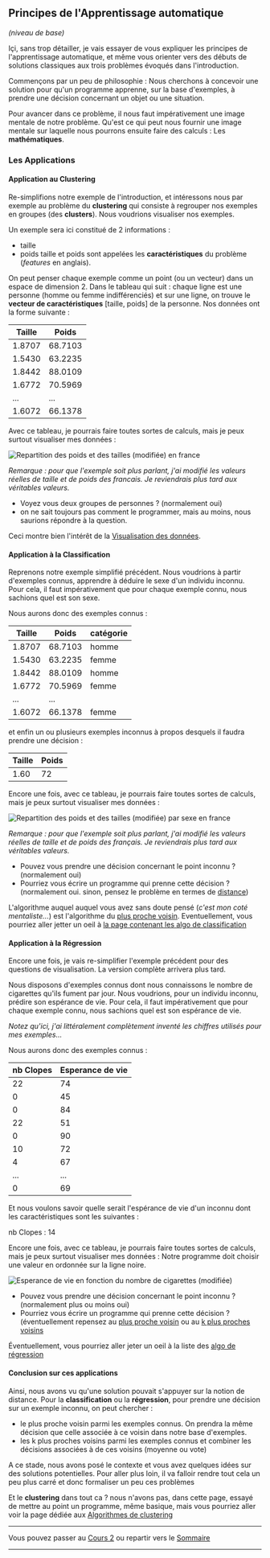 ## Principes de l'Apprentissage automatique
*(niveau de base)*

Içi, sans trop détailler, je vais essayer de vous expliquer les principes de
l'apprentissage automatique, et même vous orienter vers des débuts de solutions
classiques aux trois problèmes évoqués dans l'introduction.

Commençons par un peu de philosophie : Nous cherchons  à concevoir une solution
pour qu'un programme apprenne, sur la base d'exemples, à prendre une décision
concernant un objet ou une situation.

Pour avancer dans ce problème, il nous faut impérativement une image mentale
de notre problème. Qu'est ce qui peut nous fournir une image mentale sur laquelle
nous pourrons ensuite faire des calculs : Les **mathématiques**.

### Les Applications

#### Application au Clustering

Re-simplifions notre exemple de l'introduction, et intéressons nous par exemple
au problème du **clustering** qui consiste à regrouper nos exemples en
groupes (des **clusters**). Nous voudrions visualiser nos exemples.

Un exemple sera ici constitué de 2 informations :
- taille
- poids
taille et poids sont appelées les **caractéristiques** du problème (*features* en anglais).

On peut penser chaque exemple comme un point (ou un vecteur) dans un espace de
dimension 2.
Dans le tableau qui suit : chaque ligne est une personne (homme ou femme indifférenciés) et sur une ligne, on trouve le **vecteur de caractéristiques**
[taille, poids] de la personne. Nos données ont la forme suivante :

Taille | Poids
------ | -----
1.8707 |  68.7103
1.5430 |  63.2235
1.8442 |  88.0109
1.6772 |  70.5969
...    |  ...
1.6072 |  66.1378

Avec ce tableau, je pourrais faire toutes sortes de calculs, mais je peux surtout
visualiser mes données :

![Repartition des poids et des tailles (modifiée) en france](../Sources/taillePoidsCluster.png)

*Remarque : pour que l'exemple soit plus parlant, j'ai modifié les valeurs réelles
de taille et de poids des francais. Je reviendrais plus tard aux véritables
valeurs.*

- Voyez vous deux groupes de personnes ? (normalement oui)
- on ne sait toujours pas comment le programmer, mais au moins, nous saurions répondre à la question.

Ceci montre bien l'intérêt de la [Visualisation des données](HyperLinks/visualiseData.md).

#### Application à la Classification

Reprenons notre exemple simplifié précédent. Nous voudrions à partir d'exemples
connus, apprendre à déduire le sexe d'un individu inconnu. Pour cela, il faut impérativement que pour chaque exemple connu, nous sachions quel est son sexe.

Nous aurons donc des exemples connus :

Taille | Poids    | catégorie
------ | -----    | ---------
1.8707 |  68.7103 | homme
1.5430 |  63.2235 | femme
1.8442 |  88.0109 | homme
1.6772 |  70.5969 | femme
...    |  ...
1.6072 |  66.1378 | femme

et enfin un ou plusieurs exemples inconnus à propos desquels il faudra prendre
une décision :

Taille | Poids
------ | -----
1.60 |  72

Encore une fois, avec ce tableau, je pourrais faire toutes sortes de calculs, mais je peux surtout visualiser mes données :

![Repartition des poids et des tailles (modifiée) par sexe en france](../Sources/taillePoidsClassif.png)

*Remarque : pour que l'exemple soit plus parlant, j'ai modifié les valeurs réelles
de taille et de poids des français. Je reviendrais plus tard aux véritables
valeurs.*

- Pouvez vous prendre une décision concernant le point inconnu ? (normalement oui)
- Pourriez vous écrire un programme qui prenne cette décision ? (normalement oui. sinon, pensez le problème en termes de [distance](HyperLinks/distance.md))

L'algorithme auquel auquel vous avez sans doute pensé (*c'est mon coté mentaliste...*) est l'algorithme du [plus proche voisin](HyperLinks/ppv.md).
Eventuellement, vous pourriez aller jetter un oeil à [la page contenant les algo de classification](HyperLinks/classification.md)

#### Application à la Régression

Encore une fois, je vais re-simplifier l'exemple précédent pour des questions
de visualisation. La version complète arrivera plus tard.

Nous disposons d'exemples connus dont nous connaissons le nombre de cigarettes
qu'ils fument par jour. Nous voudrions, pour un individu inconnu, prédire son espérance de vie. Pour cela, il faut impérativement que pour chaque exemple connu, nous sachions quel est son espérance de vie.

*Notez qu'ici, j'ai littéralement complètement inventé les chiffres utilisés
pour mes exemples...*

Nous aurons donc des exemples connus :

nb Clopes | Esperance de vie
------ | -----
22  | 74
0   | 45
0   | 84
22  | 51
0   | 90
10  | 72
4   | 67
... | ...
0   | 69

Et nous voulons savoir quelle serait l'espérance de vie d'un inconnu dont les caractéristiques sont les suivantes :

nb Clopes : 14

Encore une fois, avec ce tableau, je pourrais faire toutes sortes de calculs, mais je peux surtout visualiser mes données : Notre programme doit choisir une valeur en ordonnée sur la ligne noire.

![Esperance de vie en fonction du nombre de cigarettes (modifiée)](../Sources/clopesRegression.png)

- Pouvez vous prendre une décision concernant le point inconnu ? (normalement
  plus ou moins oui)
- Pourriez vous écrire un programme qui prenne cette décision ? (éventuellement
  repensez au [plus proche voisin](HyperLinks/ppv.md) ou au [k plus proches voisins](HyperLinks/kppv.md)

Éventuellement, vous pourriez aller jeter un oeil à la liste des [algo de régression](regression.md)

#### Conclusion sur ces applications

Ainsi, nous avons vu qu'une solution pouvait s'appuyer sur la notion de distance.
Pour la **classification** ou la **régression**, pour prendre une décision
sur un exemple inconnu, on peut chercher :

- le plus proche voisin parmi les exemples connus. On prendra la même décision
 que celle associée à ce voisin dans notre base d'exemples.
- les k plus proches voisins parmi les exemples connus et combiner les décisions associées à de ces voisins (moyenne ou vote)

A ce stade, nous avons posé le contexte et vous avez quelques idées sur des solutions potentielles. Pour aller plus loin, il va falloir rendre tout cela un peu plus carré et donc formaliser un peu ces problèmes

Et le **clustering** dans tout ca ? nous n'avons pas, dans cette page, essayé
de mettre au point un programme, même basique, mais vous pourriez aller voir la page dédiée aux [Algorithmes de clustering](HyperLinks/clustering.md)

___

Vous pouvez passer au [Cours 2](02_cours2.md) ou repartir vers le [Sommaire](99_sommaire.md)
___

